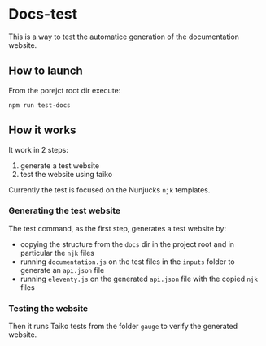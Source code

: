 # Docs-test

This is a way to test the automatice generation of the documentation website.

## How to launch

From the porejct root dir execute:

```
npm run test-docs
```

## How it works

It work in 2 steps:

1. generate a test website
2. test the website using taiko

Currently the test is focused on the Nunjucks `njk` templates.

### Generating the test website

The test command, as the first step, generates a test website by:

- copying the structure from the `docs` dir in the project root and in particular the `njk` files
- running `documentation.js` on the test files in the `inputs` folder to generate an `api.json` file
- running `eleventy.js` on the generated `api.json` file with the copied `njk` files

### Testing the website

Then it runs Taiko tests from the folder `gauge` to verify the generated website.
